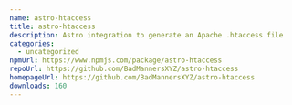 ```yaml
---
name: astro-htaccess
title: astro-htaccess
description: Astro integration to generate an Apache .htaccess file
categories:
  - uncategorized
npmUrl: https://www.npmjs.com/package/astro-htaccess
repoUrl: https://github.com/BadMannersXYZ/astro-htaccess
homepageUrl: https://github.com/BadMannersXYZ/astro-htaccess
downloads: 160
---
```

